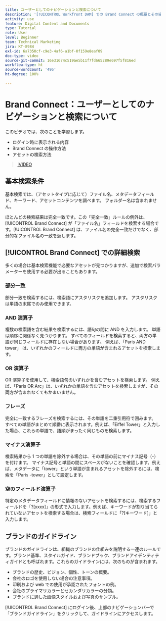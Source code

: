 ```yaml
---
title: ユーザーとしてのナビゲーションと検索について
description: '[!UICONTROL Workfront DAM] での Brand Connect の概要とその操作方法について説明します。'
activity: use
feature: Digital Content and Documents
type: Tutorial
role: User
level: Beginner
team: Technical Marketing
jira: KT-8984
exl-id: 6a7350cf-c9e3-4af6-a1bf-0f159e8eaf09
doc-type: video
source-git-commit: 16e31674c519ae5b11f7fd665289e697f5f816ed
workflow-type: ht
source-wordcount: '496'
ht-degree: 100%

---
```


# Brand Connect：ユーザーとしてのナビゲーションと検索について

このビデオでは、次のことを学習します。

* ログイン時に表示される内容
* Brand Connect の操作方法
* アセットの検索方法

>[!VIDEO](https://video.tv.adobe.com/v/335246/?quality=12&learn=on)

## 基本検索条件

基本検索では、（アセットタイプに応じて）ファイル名、メタデータフィールド、キーワード、アセットコンテンツを調べます。 フォルダー名は含まれません。

ほとんどの検索結果は完全一致です。この「完全一致」ルールの例外は、[!UICONTROL Brand Connect] が「ファイル名」フィールドを検索する場合です。[!UICONTROL Brand Connect] は、ファイル名の完全一致だけでなく、部分的なファイル名の一致を返します。

## [!UICONTROL Brand Connect] での詳細検索 

多くの場合は基本検索機能で必要なアセットが見つかりますが、追加で検索パラメーターを使用する必要が出ることもあります。

### 部分一致

部分一致を検索するには、検索語にアスタリスクを追加します。 アスタリスクは単語の末尾でのみ使用できます。

### AND 演算子

複数の検索語を含む結果を検索するには、語句の間に AND を入力します。 単語は順序に関係なく見つかります。 すべてのフィールドを検索すると、両方の単語が同じフィールドに存在しない場合があります。 例えば、「Paris AND tower」 は、いずれかのフィールドに両方の単語が含まれるアセットを検索します。

### OR 演算子

OR 演算子を使用して、検索語句のいずれかを含むアセットを検索します。 例えば、「Paris OR Arc」は、いずれかの単語を含むアセットを検索しますが、その両方が含まれなくてもかまいません。

### フレーズ

完全に一致するフレーズを検索するには、その単語を二重引用符で囲みます。 すべての単語がまとめて順番に表示されます。例えば、「Eiffel Tower」と入力した場合、これらの単語で、語順がまったく同じものを検索します。

### マイナス演算子

検索結果から 1 つの単語を除外する場合は、その単語の前にマイナス記号（-）を付けます。 マイナス記号と単語の間にスペースがないことを確認します。例えば、メタデータに「tower」という単語が含まれるアセットを除外するには、検索を「Paris -tower」として設定します。

### 空のフィールド演算子

特定のメタデータフィールドに情報のないアセットを検索するには、検索するフィールドを「?[xxxx]」の形式で入力します。例えば、キーワードが割り当てられていないアセットを検索する場合は、検索フィールドに「?[キーワード]」と入力します。

## ブランドのガイドライン

ブランドのガイドラインは、組織のブランドの仕組みを説明する一連のルールです。ブランド基準、スタイルガイド、ブランドブック、ブランドアイデンティティガイドとも呼ばれます。これらのガイドラインには、次のものが含まれます。

* ブランドの歴史、ビジョン、個性、トーンの概要。
* 会社のロゴを使用しない場合の注意事項。
* 印刷および web での使用が承認されたフォントの例。
* 会社のプライマリカラーとセカンダリカラーの分類。
* ブランドに適した画像スタイルおよび写真のサンプル。

[!UICONTROL Brand Connect] にログイン後、上部のナビゲーションバーで「ブランドガイドライン」をクリックして、ガイドラインにアクセスします。
